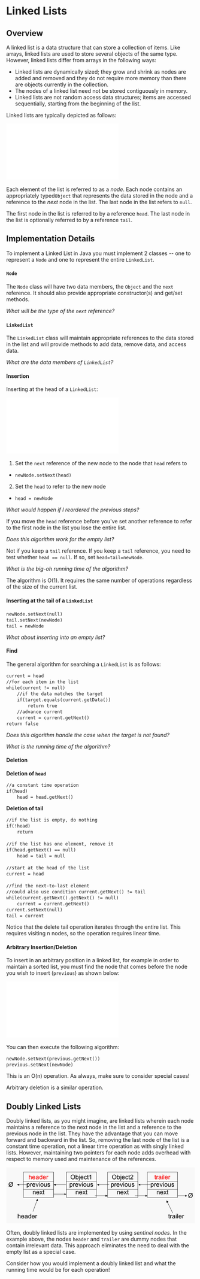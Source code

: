 Linked Lists
============

## Overview

A linked list is a data structure that can store a collection of items. Like arrays, linked lists are used to store several objects of the same type. However, linked lists differ from arrays in the following ways:

- Linked lists are dynamically sized; they grow and shrink as nodes are added and removed and they do not require more memory than there are objects currently in the collection.
- The nodes of a linked list need not be stored contiguously in memory.
- Linked lists are not random access data structures; items are accessed sequentially, starting from the beginning of the list.

Linked lists are typically depicted as follows:

![ll1](images/ll1.pdf)

Each element of the list is referred to as a *node*. Each node contains an appropriately typed`Object` that represents the data stored in the node and a reference to the *next* node in the list. The last node in the list refers to `null`.

The first node in the list is referred to by a reference `head`. The last node in the list is optionally referred to by a reference `tail`.

## Implementation Details

To implement a Linked List in Java you must implement 2 classes -- one to represent a `Node` and one to represent the entire `LinkedList`.

#### `Node`
The `Node` class will have two data members, the `Object` and the `next` reference. It should also provide appropriate constructor(s) and get/set methods.

*What will be the type of the `next` reference?*

#### `LinkedList`

The `LinkedList` class will maintain appropriate references to the data stored in the list and will provide methods to add data, remove data, and access data.

*What are the data members of `LinkedList`?*

#### Insertion

Inserting at the head of a `LinkedList`:

![ll2](images/ll2.pdf)

1. Set the `next` reference of the new node to the node that `head` refers to 
  - `newNode.setNext(head)`

2. Set the `head` to refer to the new node
  - `head = newNode`

*What would happen if I reordered the previous steps?*

If you move the `head` reference before you've set another reference to refer to the first node in the list you lose the entire list.

*Does this algorithm work for the empty list?*

Not if you keep a `tail` reference. If you keep a `tail` reference, you need to test whether `head == null`. If so, set `head=tail=newNode`.

*What is the big-oh running time of the algorithm?*

The algorithm is O(1). It requires the same number of operations regardless of the size of the current list.

#### Inserting at the tail of a `LinkedList`

```
newNode.setNext(null)
tail.setNext(newNode)
tail = newNode
```

*What about inserting into an empty list?* 

#### Find

The general algorithm for searching a `LinkedList` is as follows:

```
current = head
//for each item in the list
while(current != null)
	//if the data matches the target
	if(target.equals(current.getData())
		return true
	//advance current
	current = current.getNext()
return false
```

*Does this algorithm handle the case when the target is not found?*

*What is the running time of the algorithm?*

#### Deletion

**Deletion of `head`**

```
//a constant time operation
if(head)
	head = head.getNext()
```

**Deletion of tail**

```
//if the list is empty, do nothing
if(!head)
	return
	
//if the list has one element, remove it
if(head.getNext() == null)
	head = tail = null
	
//start at the head of the list
current = head

//find the next-to-last element
//could also use condition current.getNext() != tail
while(current.getNext().getNext() != null)
	current = current.getNext()
current.setNext(null)
tail = current	
```

Notice that the delete tail operation iterates through the entire list. This requires visiting n nodes, so the operation requires linear time.

#### Arbitrary Insertion/Deletion

To insert in an arbitrary position in a linked list, for example in order to maintain a sorted list, you must find the node that comes before the node you wish to insert (`previous`) as shown below:

![ll3](images/ll3.pdf)

You can then execute the following algorithm:

```
newNode.setNext(previous.getNext())
previous.setNext(newNode)
```

This is an O(n) operation. As always, make sure to consider special cases!

Arbitrary deletion is a similar operation.

## Doubly Linked Lists

Doubly linked lists, as you might imagine, are linked lists wherein each node maintains a reference to the next node in the list and a reference to the previous node in the list. They have the advantage that you can move forward and backward in the list. So, removing the last node of the list is a constant time operation, not a linear time operation as with singly linked lists. However, maintaining two pointers for each node adds overhead with respect to memory used and maintenance of the references.

![ll5](images/ll5.gif)

Often, doubly linked lists are implemented by using *sentinel nodes*. In the example above, the nodes `header` and `trailer` are dummy nodes that contain irrelevant data. This approach eliminates the need to deal with the empty list as a special case.

Consider how you would implement a doubly linked list and what the running time would be for each operation!